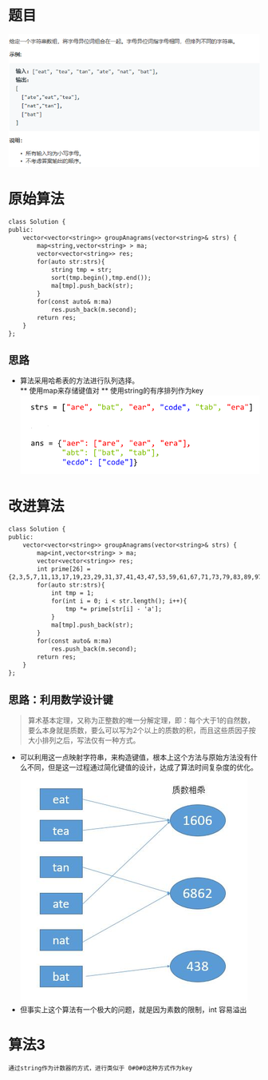 # 题目
![img](./image/q.png)
# 原始算法
```
class Solution {
public:
    vector<vector<string>> groupAnagrams(vector<string>& strs) {
        map<string,vector<string> > ma;
        vector<vector<string>> res;
        for(auto str:strs){
            string tmp = str;
            sort(tmp.begin(),tmp.end());
            ma[tmp].push_back(str);
        }
        for(const auto& m:ma)
            res.push_back(m.second);
        return res;
    }
};
```
## 思路  
* 算法采用哈希表的方法进行队列选择。  
** 使用map来存储键值对
** 使用string的有序排列作为key  
![img](./image/1.png)  
  
  
# 改进算法
```
class Solution {
public:
    vector<vector<string>> groupAnagrams(vector<string>& strs) {
        map<int,vector<string> > ma;
        vector<vector<string>> res;
        int prime[26] = {2,3,5,7,11,13,17,19,23,29,31,37,41,43,47,53,59,61,67,71,73,79,83,89,97,101};
        for(auto str:strs){
            int tmp = 1;
            for(int i = 0; i < str.length(); i++){
                tmp *= prime[str[i] - 'a'];
            }
            ma[tmp].push_back(str);
        }
        for(const auto& m:ma)
            res.push_back(m.second);
        return res;
    }
};
```
## 思路：利用数学设计键
>算术基本定理，又称为正整数的唯一分解定理，即：每个大于1的自然数，要么本身就是质数，要么可以写为2个以上的质数的积，而且这些质因子按大小排列之后，写法仅有一种方式。
*  可以利用这一点映射字符串，来构造键值，根本上这个方法与原始方法没有什么不同，但是这一过程通过简化键值的设计，达成了算法时间复杂度的优化。
![img](./image/2.png)
* 但事实上这个算法有一个极大的问题，就是因为素数的限制，int 容易溢出

# 算法3
	通过string作为计数器的方式，进行类似于 0#0#0这种方式作为key
